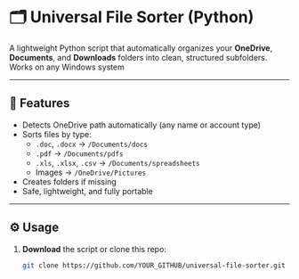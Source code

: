 # 🗂️ Universal File Sorter (Python)

A lightweight Python script that automatically organizes your **OneDrive**, **Documents**, and **Downloads** folders into clean, structured subfolders.
Works on any Windows system

---

## 🚀 Features
- Detects OneDrive path automatically (any name or account type)
- Sorts files by type:
  - `.doc`, `.docx` → `/Documents/docs`
  - `.pdf` → `/Documents/pdfs`
  - `.xls`, `.xlsx`, `.csv` → `/Documents/spreadsheets`
  - Images → `/OneDrive/Pictures`
- Creates folders if missing
- Safe, lightweight, and fully portable

---

## ⚙️ Usage
1. **Download** the script or clone this repo:
   ```bash
   git clone https://github.com/YOUR_GITHUB/universal-file-sorter.git
